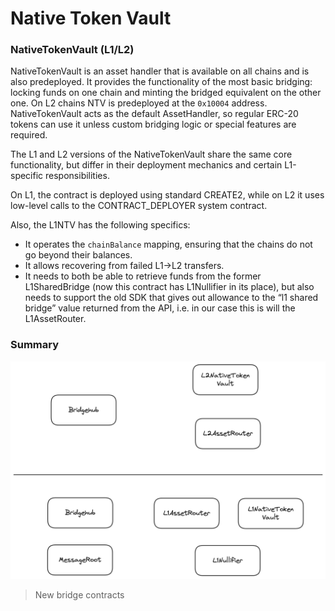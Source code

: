 # Native Token Vault

### NativeTokenVault (L1/L2)

NativeTokenVault is an asset handler that is available on all chains and is also predeployed. It provides the functionality of the most basic bridging: locking funds on one chain and minting the bridged equivalent on the other one. On L2 chains NTV is predeployed at the `0x10004` address. NativeTokenVault acts as the default AssetHandler, so regular ERC-20 tokens can use it unless custom bridging logic or special features are required.

The L1 and L2 versions of the NativeTokenVault share the same core functionality, but differ in their deployment mechanics and certain L1-specific responsibilities.

On L1, the contract is deployed using standard CREATE2, while on L2 it uses low-level calls to the CONTRACT_DEPLOYER system contract.

Also, the L1NTV has the following specifics:

- It operates the `chainBalance` mapping, ensuring that the chains do not go beyond their balances.
- It allows recovering from failed L1→L2 transfers.
- It needs to both be able to retrieve funds from the former L1SharedBridge (now this contract has L1Nullifier in its place), but also needs to support the old SDK that gives out allowance to the “l1 shared bridge” value returned from the API, i.e. in our case this is will the L1AssetRouter.

### Summary

![image.png](./img/bridge_contracts.png)

> New bridge contracts
